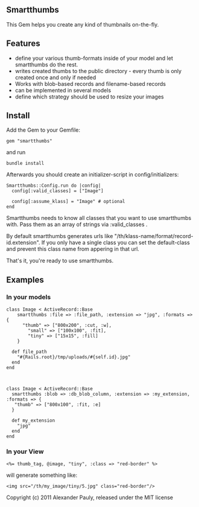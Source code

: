 ## Smartthumbs

This Gem helps you create any kind of thumbnails on-the-fly.

## Features
* define your various thumb-formats inside of your model and let smartthumbs do the rest.
* writes created thumbs to the public directory - every thumb is only created once and only if needed
* Works with blob-based records and filename-based records
* can be implemented in several models
* define which strategy should be used to resize your images

## Install
Add the Gem to your Gemfile:

    gem "smartthumbs"

and run 

    bundle install


Afterwards you should create an initializer-script in config/initializers:

    Smartthumbs::Config.run do |config|
      config[:valid_classes] = ["Image"]
      
      config[:assume_klass] = "Image" # optional
    end

Smartthumbs needs to know all classes that you want to use smartthumbs with.
Pass them as an array of strings via :valid_classes .

By default smartthumbs generates urls like "/th/klass-name/format/record-id.extension". If you only have a single class you can set the default-class and prevent this class name from appering in that url. 

That's it, you're ready to use smartthumbs.

## Examples

### In your models
	class Image < ActiveRecord::Base
		smartthumbs :file => :file_path, :extension => "jpg", :formats => {
		  "thumb" => ["800x200", :cut, :w],
			"small" => ["100x100", :fit],
			"tiny" => ["15x15", :fill]
		}

	  def file_path
	    "#{Rails.root}/tmp/uploads/#{self.id}.jpg"
	  end
	end  



	class Image < ActiveRecord::Base  
	  smartthumbs :blob => :db_blob_column, :extension => :my_extension, :formats => {
	   "thumb" => ["800x100", :fit, :e]
	  }
    
	  def my_extension
	    "jpg"
	  end
	end

### In your View

    <%= thumb_tag, @image, "tiny", :class => "red-border" %>

will generate something like:

    <img src="/th/my_image/tiny/5.jpg" class="red-border"/>


Copyright (c) 2011 Alexander Pauly, released under the MIT license
